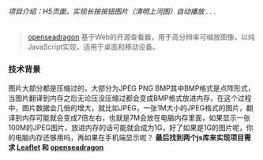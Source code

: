﻿###### 项目介绍：H5页面，实现长按按钮图片（清明上河图）自动播放 . . .
> [openseadragon](https://github.com/openseadragon/openseadragon "openseadragon") 基于Web的开源查看器，用于高分辨率可缩放图像，以纯JavaScript实现，适用于桌面和移动设备。

### 技术背景

图片大部分都是压缩过的，大部分为JPEG PNG BMP其中BMP格式是点阵形式，当图片翻译到内存之后无论压没压缩过都会变成BMP格式放进内存，在这个过程中，图片数据会几倍的增大，就比如JPEG，一张1M大小的JPEG格式的图片，翻译到内存可能就会变成7倍左右，也就是7M会放在电脑内存里面，如果显示一张100M的JPEG图片，放进内存的话可能就会成为1G，好了如果是1G的图片呢，你的电脑内存还够用吗，再如果在手机端显示呢？ **最后找到两个js库来实现项目需求 [Leaflet](https://github.com/Leaflet/Leaflet) 和 [openseadragon](https://github.com/openseadragon/openseadragon)**
